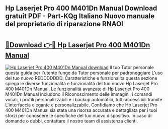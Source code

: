 ## Hp Laserjet Pro 400 M401Dn Manual Download gratuit PDF - Part-KQg Italiano Nuovo manuale del proprietario di riparazione RNAOI

# <h2><a href="http://dfduas0.blite.top/?on=Hp+Laserjet+Pro+400+M401Dn+Manual">🔗Download 👉🔴 Hp Laserjet Pro 400 M401Dn Manual</a></h2>

[![Hp Laserjet Pro 400 M401Dn Manual download](https://i.imgur.com/lujVjoI.png)](http://dfduas0.blite.top/?on=Hp+Laserjet+Pro+400+M401Dn+Manual)
Il tuo Tutor personale questa guida per l'utente funge da Tutor personale per padroneggiare L'uso del tuo nuovo REDDDDDDD. Caratteristiche e funzionalità questa sezione spiega le diverse funzionalità e funzionalità del tuo nuovo Hp Laserjet Pro 400 M401Dn Manual. Le funzionalità avanzate di Hp Laserjet Pro 400 M401Dn Manual includono il Riconoscimento delle immagini, i comandi vocali, i profili personalizzabili e i backup automatici, tutti accessibili tramite L'interfaccia elegante e personalizzabile. Confidiamo che Hp Laserjet Pro 400 M401Dn Manual sia stata una risorsa accurata e dettagliata per i tuoi sforzi per conoscere le specifiche del tuo nuovo dispositivo. In caso di domande o dubbi, contattare il nostro team di assistenza clienti.
